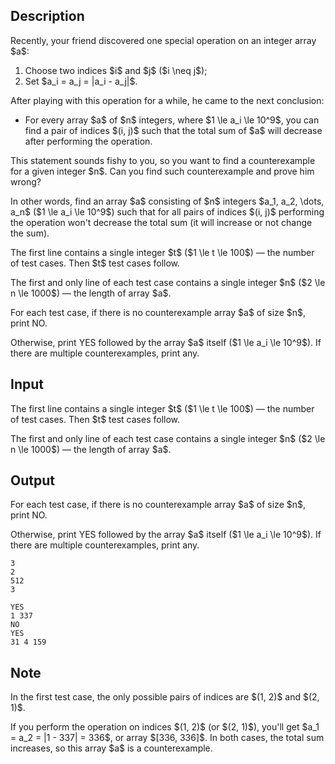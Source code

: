 ## Description

<div><p>Recently, your friend discovered one special operation on an integer array $a$: </p><ol> <li> Choose two indices $i$ and $j$ ($i \neq j$); </li><li> Set $a_i = a_j = |a_i - a_j|$. </li></ol><p>After playing with this operation for a while, he came to the next conclusion: </p><ul> <li> For every array $a$ of $n$ integers, where $1 \le a_i \le 10^9$, you can find a pair of indices $(i, j)$ such that the total sum of $a$ will <span class="tex-font-style-bf">decrease</span> after performing the operation. </li></ul><p>This statement sounds fishy to you, so you want to find a counterexample for a given integer $n$. Can you find such counterexample and prove him wrong?</p><p>In other words, find an array $a$ consisting of $n$ integers $a_1, a_2, \dots, a_n$ ($1 \le a_i \le 10^9$) such that for all pairs of indices $(i, j)$ performing the operation won't decrease the total sum (it will increase or not change the sum).</p></div><div class="input-specification"><p>The first line contains a single integer $t$ ($1 \le t \le 100$)&nbsp;— the number of test cases. Then $t$ test cases follow.</p><p>The first and only line of each test case contains a single integer $n$ ($2 \le n \le 1000$)&nbsp;— the length of array $a$.</p></div><div class="output-specification"><p>For each test case, if there is no counterexample array $a$ of size $n$, print <span class="tex-font-style-tt">NO</span>.</p><p>Otherwise, print <span class="tex-font-style-tt">YES</span> followed by the array $a$ itself ($1 \le a_i \le 10^9$). If there are multiple counterexamples, print any.</p></div>

## Input

<p>The first line contains a single integer $t$ ($1 \le t \le 100$)&nbsp;— the number of test cases. Then $t$ test cases follow.</p><p>The first and only line of each test case contains a single integer $n$ ($2 \le n \le 1000$)&nbsp;— the length of array $a$.</p>

## Output

<p>For each test case, if there is no counterexample array $a$ of size $n$, print <span class="tex-font-style-tt">NO</span>.</p><p>Otherwise, print <span class="tex-font-style-tt">YES</span> followed by the array $a$ itself ($1 \le a_i \le 10^9$). If there are multiple counterexamples, print any.</p>





```input1
3
2
512
3
```




```output1
YES
1 337
NO
YES
31 4 159
```



## Note

<p>In the first test case, the only possible pairs of indices are $(1, 2)$ and $(2, 1)$.</p><p>If you perform the operation on indices $(1, 2)$ (or $(2, 1)$), you'll get $a_1 = a_2 = |1 - 337| = 336$, or array $[336, 336]$. In both cases, the total sum increases, so this array $a$ is a counterexample.</p>
